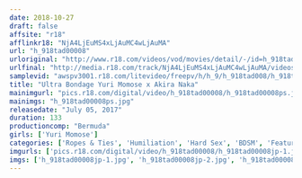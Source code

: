```yaml
---
date: 2018-10-27
draft: false
affsite: "r18"
afflinkr18: "NjA4LjEuMS4xLjAuMC4wLjAuMA"
url: "h_918tad00008"
urloriginal: "http://www.r18.com/videos/vod/movies/detail/-/id=h_918tad00008"
urlfinal: "http://media.r18.com/track/NjA4LjEuMS4xLjAuMC4wLjAuMA/videos/vod/movies/detail/-/id=h_918tad00008"
samplevid: "awspv3001.r18.com/litevideo/freepv/h/h_9/h_918tad008/h_918tad008_dmb_w.mp4"
title: "Ultra Bondage Yuri Momose x Akira Naka"
mainimgurl: "pics.r18.com/digital/video/h_918tad00008/h_918tad00008ps.jpg"
mainimgs: "h_918tad00008ps.jpg"
releasedate: "July 05, 2017"
duration: 133
productioncomp: "Bermuda"
girls: ['Yuri Momose']
categories: ['Ropes & Ties', 'Humiliation', 'Hard Sex', 'BDSM', 'Featured Actress', 'Training', 'Bondage', 'Hi-Def']
imgurls: ['pics.r18.com/digital/video/h_918tad00008/h_918tad00008jp-1.jpg', 'pics.r18.com/digital/video/h_918tad00008/h_918tad00008jp-2.jpg', 'pics.r18.com/digital/video/h_918tad00008/h_918tad00008jp-3.jpg', 'pics.r18.com/digital/video/h_918tad00008/h_918tad00008jp-4.jpg', 'pics.r18.com/digital/video/h_918tad00008/h_918tad00008jp-5.jpg', 'pics.r18.com/digital/video/h_918tad00008/h_918tad00008jp-6.jpg', 'pics.r18.com/digital/video/h_918tad00008/h_918tad00008jp-7.jpg', 'pics.r18.com/digital/video/h_918tad00008/h_918tad00008jp-8.jpg', 'pics.r18.com/digital/video/h_918tad00008/h_918tad00008jp-9.jpg', 'pics.r18.com/digital/video/h_918tad00008/h_918tad00008jp-10.jpg', 'pics.r18.com/digital/video/h_918tad00008/h_918tad00008jp-11.jpg', 'pics.r18.com/digital/video/h_918tad00008/h_918tad00008jp-12.jpg', 'pics.r18.com/digital/video/h_918tad00008/h_918tad00008jp-13.jpg', 'pics.r18.com/digital/video/h_918tad00008/h_918tad00008jp-14.jpg', 'pics.r18.com/digital/video/h_918tad00008/h_918tad00008jp-15.jpg', 'pics.r18.com/digital/video/h_918tad00008/h_918tad00008jp-16.jpg', 'pics.r18.com/digital/video/h_918tad00008/h_918tad00008jp-17.jpg', 'pics.r18.com/digital/video/h_918tad00008/h_918tad00008jp-18.jpg', 'pics.r18.com/digital/video/h_918tad00008/h_918tad00008jp-19.jpg', 'pics.r18.com/digital/video/h_918tad00008/h_918tad00008jp-20.jpg']
imgs: ['h_918tad00008jp-1.jpg', 'h_918tad00008jp-2.jpg', 'h_918tad00008jp-3.jpg', 'h_918tad00008jp-4.jpg', 'h_918tad00008jp-5.jpg', 'h_918tad00008jp-6.jpg', 'h_918tad00008jp-7.jpg', 'h_918tad00008jp-8.jpg', 'h_918tad00008jp-9.jpg', 'h_918tad00008jp-10.jpg', 'h_918tad00008jp-11.jpg', 'h_918tad00008jp-12.jpg', 'h_918tad00008jp-13.jpg', 'h_918tad00008jp-14.jpg', 'h_918tad00008jp-15.jpg', 'h_918tad00008jp-16.jpg', 'h_918tad00008jp-17.jpg', 'h_918tad00008jp-18.jpg', 'h_918tad00008jp-19.jpg', 'h_918tad00008jp-20.jpg']
---
```

